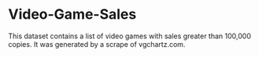 # Video-Game-Sales
This dataset contains a list of video games with sales greater than 100,000 copies. It was generated by a scrape of vgchartz.com.
